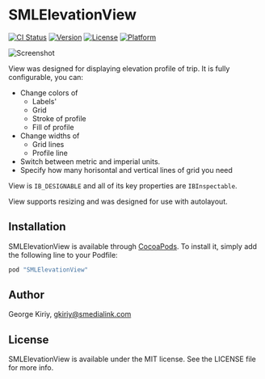 # SMLElevationView

[![CI Status](http://img.shields.io/travis/mpsnp/SMLElevationView.svg?style=flat)](https://travis-ci.org/mpsnp/SMLElevationView)
[![Version](https://img.shields.io/cocoapods/v/SMLElevationView.svg?style=flat)](http://cocoapods.org/pods/SMLElevationView)
[![License](https://img.shields.io/cocoapods/l/SMLElevationView.svg?style=flat)](http://cocoapods.org/pods/SMLElevationView)
[![Platform](https://img.shields.io/cocoapods/p/SMLElevationView.svg?style=flat)](http://cocoapods.org/pods/SMLElevationView)

![Screenshot](http://i58.fastpic.ru/big/2015/0504/15/744f7335aa266abaae4dee3dab4a5d15.png)

View was designed for displaying elevation profile of trip. It is fully configurable, you can:

- Change colors of
	- Labels'
	- Grid
	- Stroke of profile
	- Fill of profile
- Change widths of
	- Grid lines
	- Profile line
- Switch between metric and imperial units.
- Specify how many horisontal and vertical lines of grid you need

View is `IB_DESIGNABLE` and all of its key properties are `IBInspectable`.

View supports resizing and was designed for use with autolayout.

## Installation

SMLElevationView is available through [CocoaPods](http://cocoapods.org). To install
it, simply add the following line to your Podfile:

```ruby
pod "SMLElevationView"
```

## Author

George Kiriy, gkiriy@smedialink.com

## License

SMLElevationView is available under the MIT license. See the LICENSE file for more info.
